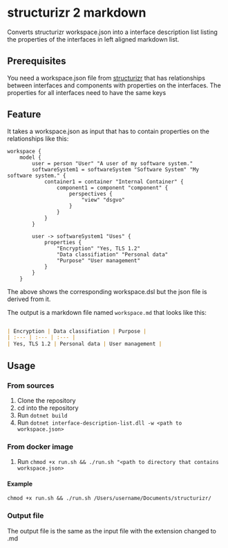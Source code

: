 # structurizr 2 markdown

Converts structurizr workspace.json into a interface description list listing the properties of the interfaces in left aligned markdown list.

## Prerequisites

You need a workspace.json file from [structurizr](https://structurizr.com/help/express/structurizr-json)
that has relationships between interfaces and components with properties on the interfaces.
The properties for all interfaces need to have the same keys

## Feature

It takes a workspace.json as input that has to contain properties on the relationships like this:

```dsl
workspace {
    model {
        user = person "User" "A user of my software system."
        softwareSystem1 = softwareSystem "Software System" "My software system." {
            container1 = container "Internal Container" {
                component1 = component "component" {
                    perspectives {
                        "view" "dsgvo"
                    }
                }
            }
        }

        user -> softwareSystem1 "Uses" {
            properties {
                "Encryption" "Yes, TLS 1.2"
                "Data classifiation" "Personal data"
                "Purpose" "User management"
            }
        }
    }
```

The above shows the corresponding workspace.dsl but the json file is derived from it.

The output is a markdown file named `workspace.md` that looks like this:

```markdown

| Encryption | Data classifiation | Purpose |
| :--- | :--- | :--- |
| Yes, TLS 1.2 | Personal data | User management |
``````

## Usage

### From sources

1) Clone the repository
2) cd into the repository
3) Run `dotnet build`
4) Run `dotnet interface-description-list.dll -w <path to workspace.json>`

### From docker image

 1) Run `chmod +x run.sh && ./run.sh "<path to directory that contains workspace.json>`

#### Example

    chmod +x run.sh && ./run.sh /Users/username/Documents/structurizr/

### Output file

The  output file is the same as the input file with the extension changed to .md
